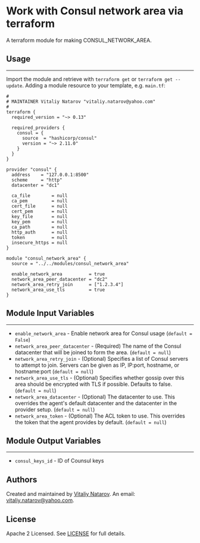 # Work with Consul network area via terraform

A terraform module for making CONSUL_NETWORK_AREA.


## Usage
----------------------
Import the module and retrieve with ```terraform get``` or ```terraform get --update```. Adding a module resource to your template, e.g. `main.tf`:

```
#
# MAINTAINER Vitaliy Natarov "vitaliy.natarov@yahoo.com"
#
terraform {
  required_version = "~> 0.13"

  required_providers {
    consul = {
      source  = "hashicorp/consul"
      version = "~> 2.11.0"
    }
  }
}

provider "consul" {
  address    = "127.0.0.1:8500"
  scheme     = "http"
  datacenter = "dc1"

  ca_file        = null
  ca_pem         = null
  cert_file      = null
  cert_pem       = null
  key_file       = null
  key_pem        = null
  ca_path        = null
  http_auth      = null
  token          = null
  insecure_https = null
}

module "consul_network_area" {
  source = "../../modules/consul_network_area"

  enable_network_area          = true
  network_area_peer_datacenter = "dc2"
  network_area_retry_join      = ["1.2.3.4"]
  network_area_use_tls         = true
}
```

## Module Input Variables
----------------------
- `enable_network_area` - Enable network area for Consul usage (`default = False`)
- `network_area_peer_datacenter` - (Required) The name of the Consul datacenter that will be joined to form the area. (`default = null`)
- `network_area_retry_join` - (Optional) Specifies a list of Consul servers to attempt to join. Servers can be given as IP, IP:port, hostname, or hostname:port (`default = null`)
- `network_area_use_tls` - (Optional) Specifies whether gossip over this area should be encrypted with TLS if possible. Defaults to false. (`default = null`)
- `network_area_datacenter` - (Optional) The datacenter to use. This overrides the agent's default datacenter and the datacenter in the provider setup. (`default = null`)
- `network_area_token` - (Optional) The ACL token to use. This overrides the token that the agent provides by default. (`default = null`)

## Module Output Variables
----------------------
- `consul_keys_id` - ID of Counsul keys


## Authors

Created and maintained by [Vitaliy Natarov](https://github.com/SebastianUA). An email: [vitaliy.natarov@yahoo.com](vitaliy.natarov@yahoo.com).

## License

Apache 2 Licensed. See [LICENSE](https://github.com/SebastianUA/terraform/blob/master/LICENSE) for full details.
